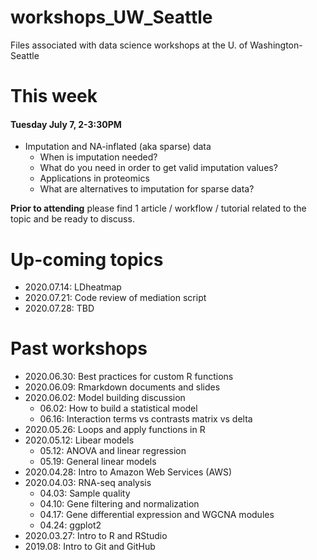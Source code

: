 # workshops_UW_Seattle

Files associated with data science workshops at the U. of Washington-Seattle

# This week

#### Tuesday July 7, 2-3:30PM

* Imputation and NA-inflated (aka sparse) data
  - When is imputation needed? 
  - What do you need in order to get valid imputation values?
  - Applications in proteomics
  - What are alternatives to imputation for sparse data?

**Prior to attending** please find 1 article / workflow / tutorial related to the topic and be ready to discuss.

# Up-coming topics

* 2020.07.14: LDheatmap
* 2020.07.21: Code review of mediation script
* 2020.07.28: TBD

# Past workshops

* 2020.06.30: Best practices for custom R functions
* 2020.06.09: Rmarkdown documents and slides
* 2020.06.02: Model building discussion
  - 06.02: How to build a statistical model
  - 06.16: Interaction terms vs contrasts matrix vs delta
* 2020.05.26: Loops and apply functions in R
* 2020.05.12: Libear models
  - 05.12: ANOVA and linear regression
  - 05.19: General linear models
* 2020.04.28: Intro to Amazon Web Services (AWS)
* 2020.04.03: RNA-seq analysis
  - 04.03: Sample quality
  - 04.10: Gene filtering and normalization
  - 04.17: Gene differential expression and WGCNA modules
  - 04.24: ggplot2
* 2020.03.27: Intro to R and RStudio
* 2019.08: Intro to Git and GitHub
